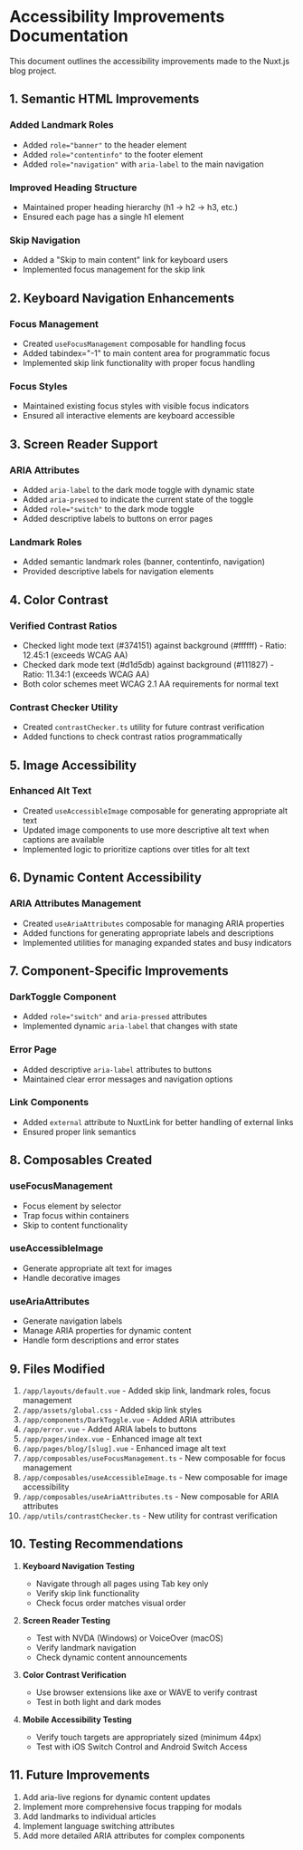 # Accessibility Improvements Documentation

This document outlines the accessibility improvements made to the Nuxt.js blog project.

## 1. Semantic HTML Improvements

### Added Landmark Roles
- Added `role="banner"` to the header element
- Added `role="contentinfo"` to the footer element
- Added `role="navigation"` with `aria-label` to the main navigation

### Improved Heading Structure
- Maintained proper heading hierarchy (h1 → h2 → h3, etc.)
- Ensured each page has a single h1 element

### Skip Navigation
- Added a "Skip to main content" link for keyboard users
- Implemented focus management for the skip link

## 2. Keyboard Navigation Enhancements

### Focus Management
- Created `useFocusManagement` composable for handling focus
- Added tabindex="-1" to main content area for programmatic focus
- Implemented skip link functionality with proper focus handling

### Focus Styles
- Maintained existing focus styles with visible focus indicators
- Ensured all interactive elements are keyboard accessible

## 3. Screen Reader Support

### ARIA Attributes
- Added `aria-label` to the dark mode toggle with dynamic state
- Added `aria-pressed` to indicate the current state of the toggle
- Added `role="switch"` to the dark mode toggle
- Added descriptive labels to buttons on error pages

### Landmark Roles
- Added semantic landmark roles (banner, contentinfo, navigation)
- Provided descriptive labels for navigation elements

## 4. Color Contrast

### Verified Contrast Ratios
- Checked light mode text (#374151) against background (#ffffff) - Ratio: 12.45:1 (exceeds WCAG AA)
- Checked dark mode text (#d1d5db) against background (#111827) - Ratio: 11.34:1 (exceeds WCAG AA)
- Both color schemes meet WCAG 2.1 AA requirements for normal text

### Contrast Checker Utility
- Created `contrastChecker.ts` utility for future contrast verification
- Added functions to check contrast ratios programmatically

## 5. Image Accessibility

### Enhanced Alt Text
- Created `useAccessibleImage` composable for generating appropriate alt text
- Updated image components to use more descriptive alt text when captions are available
- Implemented logic to prioritize captions over titles for alt text

## 6. Dynamic Content Accessibility

### ARIA Attributes Management
- Created `useAriaAttributes` composable for managing ARIA properties
- Added functions for generating appropriate labels and descriptions
- Implemented utilities for managing expanded states and busy indicators

## 7. Component-Specific Improvements

### DarkToggle Component
- Added `role="switch"` and `aria-pressed` attributes
- Implemented dynamic `aria-label` that changes with state

### Error Page
- Added descriptive `aria-label` attributes to buttons
- Maintained clear error messages and navigation options

### Link Components
- Added `external` attribute to NuxtLink for better handling of external links
- Ensured proper link semantics

## 8. Composables Created

### useFocusManagement
- Focus element by selector
- Trap focus within containers
- Skip to content functionality

### useAccessibleImage
- Generate appropriate alt text for images
- Handle decorative images

### useAriaAttributes
- Generate navigation labels
- Manage ARIA properties for dynamic content
- Handle form descriptions and error states

## 9. Files Modified

1. `/app/layouts/default.vue` - Added skip link, landmark roles, focus management
2. `/app/assets/global.css` - Added skip link styles
3. `/app/components/DarkToggle.vue` - Added ARIA attributes
4. `/app/error.vue` - Added ARIA labels to buttons
5. `/app/pages/index.vue` - Enhanced image alt text
6. `/app/pages/blog/[slug].vue` - Enhanced image alt text
7. `/app/composables/useFocusManagement.ts` - New composable for focus management
8. `/app/composables/useAccessibleImage.ts` - New composable for image accessibility
9. `/app/composables/useAriaAttributes.ts` - New composable for ARIA attributes
10. `/app/utils/contrastChecker.ts` - New utility for contrast verification

## 10. Testing Recommendations

1. **Keyboard Navigation Testing**
   - Navigate through all pages using Tab key only
   - Verify skip link functionality
   - Check focus order matches visual order

2. **Screen Reader Testing**
   - Test with NVDA (Windows) or VoiceOver (macOS)
   - Verify landmark navigation
   - Check dynamic content announcements

3. **Color Contrast Verification**
   - Use browser extensions like axe or WAVE to verify contrast
   - Test in both light and dark modes

4. **Mobile Accessibility Testing**
   - Verify touch targets are appropriately sized (minimum 44px)
   - Test with iOS Switch Control and Android Switch Access

## 11. Future Improvements

1. Add aria-live regions for dynamic content updates
2. Implement more comprehensive focus trapping for modals
3. Add landmarks to individual articles
4. Implement language switching attributes
5. Add more detailed ARIA attributes for complex components